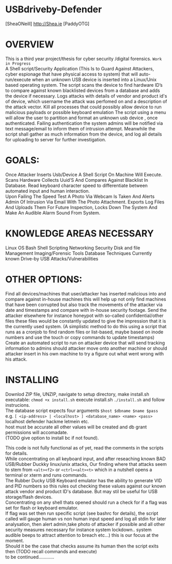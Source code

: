 # USBdriveby-Defender
[SheaONeill] http://Shea.ie [PaddyOTG] 

# OVERVIEW

This is a third year project/thesis for cyber security /digital forensics. `Work in Progress` <br />
A Shell script/Security Application (This Is to Guard Against Attackers, cyber espionage that have physical access to system) that will auto-run/execute when an unknown USB device is inserted into a Linux/Unix based operating system. The script scans the device to find hardware ID’s to compare against known blacklisted devices from a database and adds the device if necessary. Logs attacks with details of vendor and product id's of device, which username the attack was perfomed on and a description of the attack vector. Kill all processes that could possibly allow device to run malicious payloads or possible keyboard emulation  The script using a menu will allow the user to partition and format an unknown usb device , once authenticated. Failing authentication the system admins will be notified via text message/email to inform them of intrusion attempt. Meanwhile the script shall gather as much information from the device, and log all details for uploading to server  for further investigation. 

# GOALS:

Once Attacker Inserts Usb/Device A Shell Script On Machine Will Execute.
Scans Hardware Collects Uuid’S And Compares Against Blacklist In Database.
Read keyboard character speed to differentiate between automated input  and human interaction.   
Upon Failing The Speed Test A Photo Via Webcam Is Taken And Alerts Admin Of Intrusion Via Email With The Photo Attachment.
Exports Log Files And Uploads Them For Future Inspection, Locks Down The System And Make An Audible Alarm Sound From System.

# KNOWLEDGE AREAS NECESSARY

Linux OS
Bash Shell Scripting
Networking Security
Disk and file Management
Imaging/Forensic Tools
Database Techniques
Currently known Drive-by USB Attacks/Vulnerabilities 



# OTHER OPTIONS:

Find all devices/machines that user/attacker has inserted malicious into and compare against in-house machines this will help up not only find machines that have been corrupted but also track the movements of the attacker via date and timestamps and compare with in-house security footage.
Send the attacker elsewhere for instance honeypot with so-called confidential/other files these files would be constantly updated to give the impression that it is the currently used system. (A simplistic method to do this using a script that runs as a cronjob to find random files or list-based, maybe based on inode numbers and use the touch or copy commands to update timestamps)
Create an automated script to run on attacker device that will send tracking information to admins should attacker move onto another machine or should attacker insert in his own machine to try a figure out what went wrong with his attack.


# INSTALLING

Downlod ZIP file, UNZIP, navigate to setup directory, make install.sh executable: `chmod +x install.sh`
execute install.sh `./install.sh` and follow instrucions.  
The database script expects four arguments `$host $dbname $name $pass` <br />
e.g. `[ <ip-address> | <localhost> ] <database_name> <name> <pass>` localhost defender hackme letmein etc.<br />
host must be accurate all other values will be created and db grant permissions will accomadate.<br />
(TODO give option to install bc if not found).


This code is not fully functional as of yet, read the comments in the scripts for details. <br />
While concentrating on all keyboard input, and after reseaching known  BAD USB/Rubber Duckky linux/unix attacks,
Our finding where that attacks seem to stem from `<alt><f2>` or `<ctrl><alt><t>` which in a nutshell opens a terminal or 
xterm and runs commands.<br />
The Rubber Ducky USB Keyboard emulator has the ability to generate VID and PID numbers so this rules out checking these values against our known attack vendor and product ID's database. But may stil be useful for USB storage/flash devices.<br />
Concentrating on any shell thats opened should run a check for if  a flag was set for flash or keyboard emulator.<br />
If flag was set then run specific script  (see bashrc for details), the script called will gauge human vs non human input speed
and log all stdin for later analysation, then alert admin,take photo of attacker if possible and all other security measures
necessary for instance system lockdown.. system audible beeps to attract attention to breach etc...)
this is our focus at the moment.<br />
Should it be the case that checks assume its human  then the script exits then (TODO recall commands and execute) <br />
to be continued............ <br />

 
